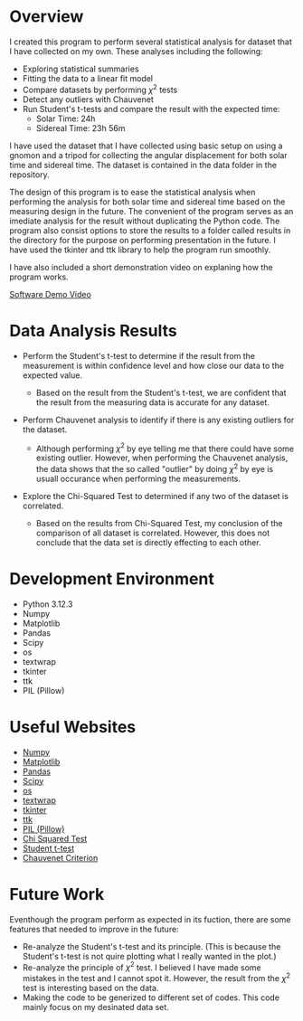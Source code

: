 # Overview

I created this program to perform several statistical analysis for dataset that I have collected on my own. These analyses including the following:
* Exploring statistical summaries
* Fitting the data to a linear fit model
* Compare datasets by performing $\chi^2$ tests
* Detect any outliers with Chauvenet
* Run Student's t-tests and compare the result with the expected time:
    - Solar Time: 24h
    - Sidereal Time: 23h 56m

I have used the dataset that I have collected using basic setup on using a gnomon and a tripod for collecting the angular displacement for both solar time and sidereal time. The dataset is contained in the data folder in the repository.

The design of this program is to ease the statistical analysis when performing the analysis for both solar time and sidereal time based on the measuring design in the future. The convenient of the program serves as an imediate analysis for the result without duplicating the Python code. The program also consist options to store the results to a folder called results in the directory for the purpose on performing presentation in the future. I have used the tkinter and ttk library to help the program run smoothly.

I have also included a short demonstration video on explaning how the program works.

[Software Demo Video](https://somup.com/cThh0UM6im)

# Data Analysis Results

* Perform the Student's t-test to determine if the result from the measurement is within confidence level and how close our data to the expected value.
    - Based on the result from the Student's t-test, we are confident that the result from the measuring data is accurate for any dataset.

* Perform Chauvenet analysis to identify if there is any existing outliers for the dataset.
    - Although performing $\chi^2$ by eye telling me that there could have some existing outlier. However, when performing the Chauvenet analysis, the data shows that the so called "outlier" by doing $\chi^2$ by eye is usuall occurance when performing the measurements.

* Explore the Chi-Squared Test to determined if any two of the dataset is correlated.
    - Based on the results from Chi-Squared Test, my conclusion of the comparison of all dataset is correlated. However, this does not conclude that the data set is directly effecting to each other.

# Development Environment

* Python 3.12.3
* Numpy
* Matplotlib
* Pandas
* Scipy
* os
* textwrap
* tkinter
* ttk
* PIL (Pillow)

# Useful Websites

* [Numpy](https://numpy.org/doc/2.2/numpy-user.pdf)
* [Matplotlib](https://matplotlib.org/stable/users/index.html)
* [Pandas](https://pandas.pydata.org/docs/user_guide/index.html)
* [Scipy](https://docs.scipy.org/doc/scipy/tutorial/index.html#user-guide)
* [os](https://docs.python.org/3/library/os.html)
* [textwrap](https://docs.python.org/3/library/textwrap.html)
* [tkinter](https://docs.python.org/3/library/tkinter.html)
* [ttk](https://docs.python.org/3/library/tkinter.ttk.html)
* [PIL (Pillow)](https://pillow.readthedocs.io/en/stable/)
* [Chi Squared Test](https://en.wikipedia.org/wiki/Chi-squared_test)
* [Student t-test](https://en.wikipedia.org/wiki/Student%27s_t-test)
* [Chauvenet Criterion](https://en.wikipedia.org/wiki/Chauvenet%27s_criterion)

# Future Work

Eventhough the program perform as expected in its fuction, there are some features that needed to improve in the future:
* Re-analyze the Student's t-test and its principle. (This is because the Student's t-test is not quire plotting what I really wanted in the plot.)
* Re-analyze the principle of $\chi^2$ test. I believed I have made some mistakes in the test and I cannot spot it. However, the result from the $\chi^2$ test is interesting based on the data.
* Making the code to be generized to different set of codes. This code mainly focus on my desinated data set.